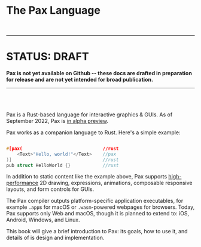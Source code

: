 # The Pax Language

<br />

---

# STATUS: DRAFT
**Pax is not yet available on Github -- these docs are drafted in preparation for release and are not yet intended for broad publication.**

---

<br />
<br />


Pax is a Rust-based language for interactive graphics & GUIs.  As of September 2022, Pax is [in alpha preview](./status-sept-2022.md).  

Pax works as a companion language to Rust.  Here's a simple example:

```c

#[pax(                              //rust
    <Text>"Hello, world!"</Text>    //pax
)]                                  //rust
pub struct HelloWorld {}            //rust

```
<!-- <div style="font-weight: 100; font-style: italic; text-align: center;">
Above: the <span style="font-family: courier new;">#[pax()]</span> Rust macro attaches some Pax rendering content to the Rust struct `HelloWorld`
</div> -->


In addition to static content like the example above, Pax supports [high-performance](./intro-goals-prior-art.md) 2D drawing, expressions, animations, composable responsive layouts, and form controls for GUIs.

The Pax compiler outputs platform-specific application executables, for example `.app`s for macOS or `.wasm`-powered webpages for browsers.  Today, Pax supports only Web and macOS, though it is planned to extend to: iOS, Android, Windows, and Linux.

This book will give a brief introduction to Pax: its goals, how to use it, and details of is design and implementation.
